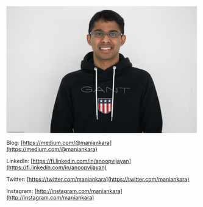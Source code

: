 <img src="anoop1.jpg" alt="drawing" width="500"/>

Blog: [https://medium.com/@maniankara](https://medium.com/@maniankara)

LinkedIn: [https://fi.linkedin.com/in/anoopvijayan](https://fi.linkedin.com/in/anoopvijayan)

Twitter: [https://twitter.com/maniankara](https://twitter.com/maniankara)

Instagram: [http://instagram.com/maniankara](http://instagram.com/maniankara)

